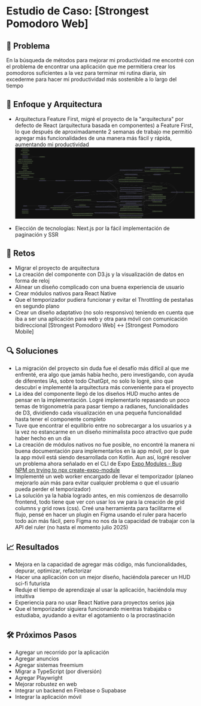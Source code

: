 # Estudio de Caso: [Strongest Pomodoro Web]

## 🎯 Problema

En la búsqueda de métodos para mejorar mi productividad me encontré con el problema de encontrar una aplicación que me permitiera crear los pomodoros suficientes a la vez para terminar mi rutina diaria, sin excederme para hacer mi productividad más sostenible a lo largo del tiempo

## 🧩 Enfoque y Arquitectura

- Arquitectura Feature First, migré el proyecto de la "arquitectura" por defecto de React (arquitectura basada en componentes) a Feature First, lo que después de aproximadamente 2 semanas de trabajo me permitió agregar más funcionalidades de una manera más fácil y rápida, aumentando mi productividad
  ![Arquitectura Feature First](../../img/Architecture/dependency-graph.svg)

- Elección de tecnologías: Next.js por la fácil implementación de paginación y SSR

## 🚧 Retos

- Migrar el proyecto de arquitectura
- La creación del componente con D3.js y la visualización de datos en forma de reloj
- Alinear un diseño complicado con una buena experiencia de usuario
- Crear módulos nativos para React Native
- Que el temporizador pudiera funcionar y evitar el Throttling de pestañas en segundo plano
- Crear un diseño adaptativo (no solo responsivo) teniendo en cuenta que iba a ser una aplicación para web y otra para móvil con comunicación bidireccional [Strongest Pomodoro Web] <-> [Strongest Pomodoro Mobile]

## 🔍 Soluciones

- La migración del proyecto sin duda fue el desafío más difícil al que me enfrenté, era algo que jamás había hecho, pero investigando, con ayuda de diferentes IAs, sobre todo ChatGpt, no solo lo logré, sino que descubrí e implementé la arquitectura más conveniente para el proyecto
- La idea del componente llegó de los diseños HUD mucho antes de pensar en la implementación. Logré implementarlo repasando un poco temas de trigonometría para pasar tiempo a radianes, funcionalidades de D3, dividiendo cada visualización en una pequeña funcionalidad hasta tener el componente completo
- Tuve que encontrar el equilibrio entre no sobrecargar a los usuarios y a la vez no estancarme en un diseño minimalista poco atractivo que pude haber hecho en un día
- La creación de módulos nativos no fue posible, no encontré la manera ni buena documentación para implementarlos en la app móvil, por lo que la app móvil está siendo desarrollada con Kotlin. Aun así, logré resolver un problema ahora señalado en el CLI de Expo [Expo Modules - Bug NPM on trying to npx create-expo-module](https://github.com/expo/expo/issues/20624#issuecomment-2450869207)
- Implementé un web worker encargado de llevar el temporizador (planeo mejorarlo aún más para evitar cualquier problema o que el usuario pueda perder el temporizador)
- La solución ya la había logrado antes, en mis comienzos de desarrollo frontend, todo tiene que ver con usar los vw para la creación de grid columns y grid rows (css). Creé una herramienta para facilitarme el flujo, pensé en hacer un plugin en Figma usando el ruler para hacerlo todo aún más fácil, pero Figma no nos da la capacidad de trabajar con la API del ruler (no hasta el momento julio 2025)

## 📈 Resultados

- Mejora en la capacidad de agregar más código, más funcionalidades, depurar, optimizar, refactorizar
- Hacer una aplicación con un mejor diseño, haciéndola parecer un HUD sci-fi futurista
- Reduje el tiempo de aprendizaje al usar la aplicación, haciéndola muy intuitiva
- Experiencia para no usar React Native para proyectos serios jaja
- Que el temporizador siguiera funcionando mientras trabajaba o estudiaba, ayudando a evitar el agotamiento o la procrastinación

## 🛠️ Próximos Pasos

- Agregar un recorrido por la aplicación
- Agregar anuncios
- Agregar sistemas freemium
- Migrar a TypeScript (por diversión)
- Agregar Playwright
- Mejorar robustez en web
- Integrar un backend en Firebase o Supabase
- Integrar la aplicación móvil
